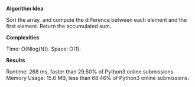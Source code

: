 **Algorithm Idea**

Sort the array, and compute the difference between each element 
and the first element. Return the accumulated sum. 

**Complexities**

Time: O(Nlog(N)).
Space: O(1).

**Results**

Runtime: 268 ms, faster than 29.50% of Python3 online submissions.
Memory Usage: 15.6 MB, less than 68.46% of Python3 online submissions.
